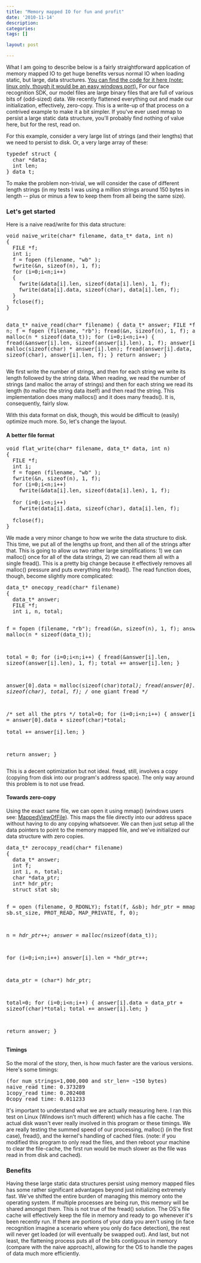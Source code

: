 ```yaml
---
title: "Memory mapped IO for fun and profit"
date: '2010-11-14'
description:
categories:
tags: []

layout: post

---
```

<p>What I am going to describe below is a fairly straightforward application of memory mapped IO to get huge benefits versus normal IO when loading static, but large, data structures. <a href="https://github.com/lbrandy/blog_examples/blob/master/mmap/zerocopy.c">You can find the code for it here (note: linux only, though it would be an easy windows port).</a> For our face recognition SDK, our model files are large binary files that are full of various bits of (odd-sized) data. We recently flattened everything out and made our initialization, effectively, zero-copy. This is a write-up of that process on a contrived example to make it a bit simpler. If you've ever used mmap to persist a large static data structure, you'll probably find nothing of value here, but for the rest, read on.

<p>For this example, consider a very large list of strings (and their lengths) that we need to persist to disk. Or, a very large array of these:
<pre>typedef struct {
  char *data;
  int len;
} data_t;
</pre>

To make the problem non-trivial, we will consider the case of different length strings (in my tests I was using a million strings around 150 bytes in length -- plus or minus a few to keep them from all being the same size).
<h3>Let's get started</h3>
Here is a naive read/write for this data structure:
<pre>void naive_write(char* filename, data_t* data, int n)
{
  FILE *f;
  int i;
  f = fopen (filename, "wb" );
  fwrite(&amp;n, sizeof(n), 1, f);
  for (i=0;i&lt;n;i++)
  {
    fwrite(&amp;data[i].len, sizeof(data[i].len), 1, f);
    fwrite(data[i].data, sizeof(char), data[i].len, f);
  }
  fclose(f);
}

data_t* naive_read(char* filename)
{
  data_t* answer;
  FILE *f;
  int i, n;
  f = fopen (filename, "rb");
  fread(&amp;n, sizeof(n), 1, f);
  answer = malloc(n * sizeof(data_t));
  for (i=0;i&lt;n;i++)
  {
    fread(&amp;answer[i].len, sizeof(answer[i].len), 1, f);
    answer[i].data = malloc(sizeof(char) * answer[i].len);
    fread(answer[i].data, sizeof(char), answer[i].len, f);
  }
  return answer;
}
</pre>
We first write the number of strings, and then for each string we write its length followed by the string data. When reading, we read the number of strings (and malloc the array of strings) and then for each string we read its length (to malloc the string data itself) and then read the string. This implementation does many mallocs() and it does many freads(). It is, consequently, fairly slow.

With this data format on disk, though, this would be difficult to (easily) optimize much more. So, let's change the layout.
<h4>A better file format</h4>

<pre>
void flat_write(char* filename, data_t* data, int n)
{
  FILE *f;
  int i;
  f = fopen (filename, "wb" );
  fwrite(&n, sizeof(n), 1, f);
  for (i=0;i&lt;n;i++)
    fwrite(&data[i].len, sizeof(data[i].len), 1, f);

  for (i=0;i&lt;n;i++)
    fwrite(data[i].data, sizeof(char), data[i].len, f);

  fclose(f);
}
</pre>

<p>We made a very minor change to how we write the data structure to disk. This time, we put all of the lengths up front, and then all of the strings after that. This is going to allow us two rather large simplifications: 1) we can malloc() once for all of the data strings, 2) we can read them all with a single fread(). This is a pretty big change because it effectively removes all malloc() pressure and puts everything into fread(). The read function does, though, become slightly more complicated:
<pre>
data_t* onecopy_read(char* filename)
{
  data_t* answer;
  FILE *f;
  int i, n, total;
  
  f = fopen (filename, "rb");
  fread(&n, sizeof(n), 1, f);
  answer = malloc(n * sizeof(data_t));

  total = 0;
  for (i=0;i&lt;n;i++)
  {
    fread(&answer[i].len, sizeof(answer[i].len), 1, f);
    total += answer[i].len;
  }

  answer[0].data = malloc(sizeof(char)*total);
  fread(answer[0].data, sizeof(char), total, f);  /* one giant fread */

   /* set all the ptrs */
  total=0;
  for (i=0;i&lt;n;i++)
  {
    answer[i].data = answer[0].data + sizeof(char)*total;     
    total += answer[i].len;
  }
  
  return answer;
}
</pre>

<p>This is a decent optimization but not ideal. fread, still, involves a copy (copying from disk into our program's address space). The only way around this problem is to not use fread.</p>
<h4>Towards zero-copy</h4>
Using the exact same file, we can open it using mmap() (windows users see: <a href="http://msdn.microsoft.com/en-us/library/aa366761%28VS.85%29.aspx">MappedViewOfFile</a>). This maps the file directly into our address space without having to do any copying whatsoever. We can then just setup all the data pointers to point to the memory mapped file, and we've initialized our data structure with zero copies.
<pre>
data_t* zerocopy_read(char* filename)
{
  data_t* answer;
  int f;
  int i, n, total;
  char *data_ptr;
  int* hdr_ptr;
  struct stat sb;
  
  f = open (filename, O_RDONLY);
  fstat(f, &sb);
  hdr_ptr = mmap(0, sb.st_size, PROT_READ, MAP_PRIVATE, f, 0);

  n = *hdr_ptr++;
  answer = malloc(n*sizeof(data_t));
  
  for (i=0;i&lt;n;i++)
    answer[i].len = *hdr_ptr++;

  data_ptr = (char*) hdr_ptr;

  total=0;
  for (i=0;i&lt;n;i++)
  {
    answer[i].data = data_ptr + sizeof(char)*total;
    total += answer[i].len;
  }
  
  return answer;
}
</pre>

<h4>Timings</h4>
<p>So the moral of the story, then, is how much faster are the various versions. Here's some timings:
<pre>(for num_strings=1,000,000 and str_len= ~150 bytes)
naive_read time: 0.373289
1copy_read time: 0.202408
0copy_read time: 0.011233
</pre>
<p>It's important to understand what we are actually measuring here. I ran this test on Linux (Windows isn't much different) which has a file cache. The actual disk wasn't ever really involved in this program or these timings. We are really testing the summed speed of our processing, malloc() (in the first case), fread(), and the kernel's handling of cached files. (note: if you modified this program to only read the files, and then reboot your machine to clear the file-cache, the first run would be much slower as the file was read in from disk and cached).
<h3>Benefits</h3>
Having these large static data structures persist using memory mapped files has some rather significant advantages beyond just initializing extremely fast. We've shifted the entire burden of managing this memory onto the operating system. If multiple processes are being run, this memory will be shared amongst them. This is not true of the fread() solution. The OS's file cache will effectively keep the file in memory and ready to go whenever it's been recently run. If there are portions of your data you aren't using (in face recognition imagine a scenario where you only do face detection), the rest will never get loaded (or will eventually be swapped out). And last, but not least, the flattening process puts all of the bits contiguous in memory (compare with the naive approach), allowing for the OS to handle the pages of data much more efficiently.